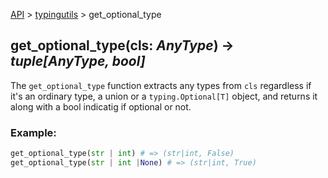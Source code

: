 [API](/docs/api.md) > [typingutils](/docs/api/typingutils/typingutils.md) > get_optional_type

## get_optional_type(cls: _AnyType_) -> _tuple[AnyType, bool]_

The `get_optional_type` function extracts any types from `cls` regardless if it's an ordinary type, a union or a `typing.Optional[T]` object, and returns it along with a bool indicatig if optional or not.

### Example:
```python
get_optional_type(str | int) # => (str|int, False)
get_optional_type(str | int |None) # => (str|int, True)
```